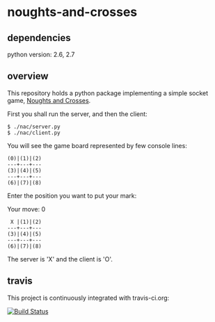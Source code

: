 noughts-and-crosses
===================

dependencies
------------

python version: 2.6, 2.7

overview
--------

This repository holds a python package implementing a simple socket game,
[Noughts and Crosses](http://en.wikipedia.org/wiki/Tic-tac-toe).

First you shall run the server, and then the client:

    $ ./nac/server.py
    $ ./nac/client.py

You will see the game board represented by few console lines:

    (0)|(1)|(2)
    ---+---+---
    (3)|(4)|(5)
    ---+---+---
    (6)|(7)|(8)

Enter the position you want to put your mark:

Your move: 0

     X |(1)|(2)
    ---+---+---
    (3)|(4)|(5)
    ---+---+---
    (6)|(7)|(8)

The server is 'X' and the client is 'O'.

travis
------

This project is continuously integrated with travis-ci.org:

[![Build Status](https://travis-ci.org/tkoomzaaskz/noughts-and-crosses.png?branch=master)](https://travis-ci.org/tkoomzaaskz/noughts-and-crosses)

